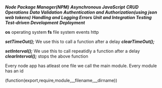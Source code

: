 <!-- IMPORTANT TOPIC -->

***Node Package Manager(NPM)***
***Asynchronous JavaScript***
***CRUD Operations***
***Data Validation***
***Authentication and Authorization(using json web tokens)***
***Handling and Logging Errors***
***Unit and Integration Testing***
***Test-driven Development***
***Deployment***


 









<!-- Node Core -->
**os** operating system
**fs** file system
events
http

<!-- global objects in javascript -->

***setTimeOut();***
We use this to call a function after a delay
***clearTimeOut();***

***setInterval();***
We use this to call repeatidly a function after a delay
***clearInterval();***
stops the above function

<!-- MODULES -->
Every node app has atleast one file we call the main module.
Every module has an id


<!-- MODULE WRAPPER FUNCTION -->

  (function(export,require,module,__filename,__dirname))

  <!--  -->
